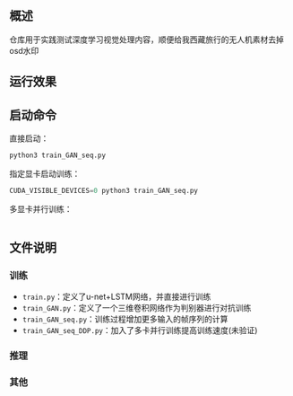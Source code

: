 ## 概述
仓库用于实践测试深度学习视觉处理内容，顺便给我西藏旅行的无人机素材去掉osd水印

## 运行效果

## 启动命令
直接启动：
```py
python3 train_GAN_seq.py
```
指定显卡启动训练：
```py
CUDA_VISIBLE_DEVICES=0 python3 train_GAN_seq.py
```
多显卡并行训练：
```py

```

## 文件说明
### 训练
+ `train.py`：定义了u-net+LSTM网络，并直接进行训练
+ `train_GAN.py`：定义了一个三维卷积网络作为判别器进行对抗训练
+ `train_GAN_seq.py`：训练过程增加更多输入的帧序列的计算
+ `train_GAN_seq_DDP.py`：加入了多卡并行训练提高训练速度(未验证)
### 推理

### 其他